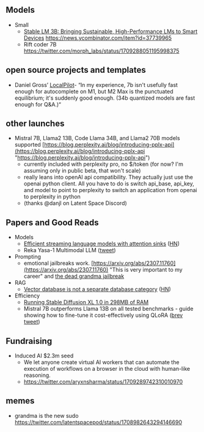 
## Models

- Small
	- [ Stable LM 3B: Bringing Sustainable, High-Performance LMs to Smart Devices](https://stability.ai/blog/stable-lm-3b-sustainable-high-performance-language-models-smart-devices) https://news.ycombinator.com/item?id=37739965
	- Rift coder 7B https://twitter.com/morph_labs/status/1709288051195998375


## open source projects and templates


- Daniel Gross’ [LocalPilot](https://x.com/danielgross/status/1708855228122964291?s=20)- “In my experience, 7b isn't usefully fast enough for autocomplete on M1, but M2 Max is the punctuated equilibrium; it's suddenly good enough. (34b quantized models are fast enough for Q&A.)“

## other launches

- Mistral 7B, Llama2 13B, Code Llama 34B, and Llama2 70B models supported [https://blog.perplexity.ai/blog/introducing-pplx-api](https://blog.perplexity.ai/blog/introducing-pplx-api "https://blog.perplexity.ai/blog/introducing-pplx-api")
	- currently included with perplexity pro, no $/token (for now? I'm assuming only in public beta, that won't scale)
	- really leans into openAI api compatibility. They actually just use the openai python client. All you have to do is switch api_base, api_key, and model to point to perplexity to switch an application from openai to perplexity in python
	- (thanks @danjl on Latent Space Discord)

## Papers and Good Reads

- Models
	- [Efficient streaming language models with attention sinks](https://github.com/mit-han-lab/streaming-llm) ([HN](https://news.ycombinator.com/item?id=37740932#37742452))
	- Reka Yasa-1 Multimodal LLM ([tweet](https://twitter.com/YiTayML/status/1709265184576204820))
- Prompting
	- emotional jailbreaks work. [https://arxiv.org/abs/2307.11760](https://arxiv.org/abs/2307.11760) "This is very important to my career" and [the dead grandma jailbreak](https://news.ycombinator.com/item?id=37743759)
- RAG
	- [Vector database is not a separate database category](https://nextword.substack.com/p/vector-database-is-not-a-separate) ([HN](https://news.ycombinator.com/item?id=37747534))
- Efficiency
	- [Running Stable Diffusion XL 1.0 in 298MB of RAM](https://github.com/vitoplantamura/OnnxStream/tree/846da873570a737b49154e8f835704264864b0fe)
	- Mistral 7B outperforms Llama 13B on all tested benchmarks -  guide showing how to fine-tune it cost-effectively using QLoRA ([brev tweet](https://twitter.com/HarperSCarroll/status/1709000201963532429))

## Fundraising

- Induced AI $2.3m seed
	- We let anyone create virtual AI workers that can automate the execution of workflows on a browser in the cloud with human-like reasoning.
	- https://twitter.com/aryxnsharma/status/1709289742310010970

## memes

- grandma is the new sudo https://twitter.com/latentspacepod/status/1708982643294146690